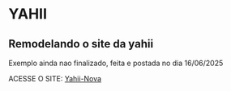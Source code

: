 # YAHII

## Remodelando o site da yahii

Exemplo ainda nao finalizado, feita e postada no dia 16/06/2025

ACESSE O SITE: <a href="jpbertti.github.io/yahii/yahii-site" target="_blank">Yahii-Nova</a>
